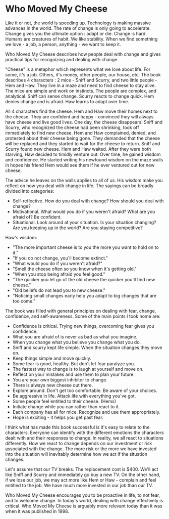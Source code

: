 # Who Moved My Cheese #

​Like it or not, the world is speeding up. Technology is making massive advances in the world. The rate of change is only going to accelerate. Change gives you the ultimate option : adapt or die. Change is hard. Humans are creatures of habit. We like stability. When we find something we love - a job, a person, anything - we want to keep it.

Who Moved My Cheese describes how people deal with change and gives practical tips for recognizing and dealing with change.

"Cheese" is a metaphor which represents what we love about life. For some, it's a job. Others, it's money, other people, our house, etc. The book describes 4 characters : 2 mice - Sniff and Scurry, and two little people - Hem and Haw. They live in a maze and need to find cheese to stay alive. The mice are simple and work on instincts. The people are complex, and analytical. Sniff can sense change. Scurry reacts to change quick. Hem denies change and is afraid. Haw learns to adapt over time.

All 4 characters find the cheese. Hem and Haw move their homes next to the cheese. They are confident and happy - convinced they will always have cheese and live good lives. One day, the cheese disappears! Sniff and Scurry, who recognized the cheese had been shrinking, took off immediately to find new cheese. Hem and Haw complained, denied, and protested about their cheese being gone. They demanded that the cheese will be replaced and they started to wait for the cheese to return. Sniff and Scurry found new cheese. Hem and Haw waited. After they were both starving, Haw decided to timidly venture out. Over time, he gained wisdom and confidence. He started writing his newfound wisdom on the maze walls in hopes his friend Hem would see them if he ever ventured out for new cheese.

The advice he leaves on the walls applies to all of us. His wisdom make you reflect on how you deal with change in life. The sayings can be broadly divided into categories:

* Self-reflective. How do you deal with change? How should you deal with change?
* Motivational. What would you do if you weren't afraid? What are you afraid of? Be confident.
* Situational. Look around at your situation. Is your situation changing? Are you keeping up in the world? Are you staying competitive?

Haw's wisdom:

* "The more important cheese is to you the more you want to hold on to it."
* "If you do not change, you'll become extinct."
* "What would you do if you weren't afraid?"
* "Smell the cheese often so you know when it's getting old."
* "When you stop being afraid you feel good."
* "The quicker you let go of the old cheese the quicker you'll find new cheese."
* "Old beliefs do not lead you to new cheese."
* "Noticing small changes early help you adapt to big changes that are too come."

The book was filled with general principles on dealing with fear, change, confidence, and self-awareness. Some of the main points I took home are:

* Confidence is critical. Trying new things, overcoming fear gives you confidence.
* What you are afraid of is never as bad as what you imagine.
* When you change what you believe you change what you do.
* Sniff and scurry kept life simple. When the situation changes they move on.
* Keep things simple and move quickly.
* Some fear is good, healthy. But don't let fear paralyze you.
* The fastest way to change is to laugh at yourself and move on.
* Reflect on your mistakes and use them to plan your future.
* You are your own biggest inhibitor to change.
* There is always new cheese out there.
* Explore around. Don't get too comfortable. Be aware of your choices.
* Be aggressive in life. Attack life with everything you've got.
* Some people feel entitled to their cheese. (Hems)
* Initiate change while you can rather than react to it.
* Each company has all for mice. Recognize and use them appropriately.
* Hope is exciting - it helps you get past fear.

I think what has made this book successful is it's easy to relate to the characters. Everyone can identify with the different emotions the characters dealt with and their responses to change. In reality, we all react to situations differently. How we react to change depends on our investment or risk associated with the change. The more risk or the more we have invested into the situation will inevitably determine how we act if the situation changes.

Let's assume that our TV breaks. The replacement cost is $400. We'll act like Sniff and Scurry and immediately go buy a new TV. On the other hand, if we lose our job, we may act more like Hem or Haw - complain and feel entitled to the job. We have much more invested in our job than our TV.

Who Moved My Cheese encourages you to be proactive in life, to not fear, and to welcome change. In today's world, dealing with change effectively is critical. Who Moved My Cheese is arguably more relevant today than it was when it was published in 1998.
